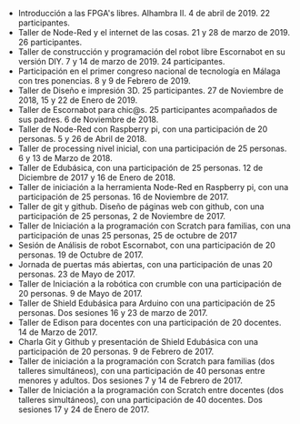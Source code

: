 * Introducción a las FPGA's libres. Alhambra II. 4 de abril de 2019. 22 participantes.
* Taller de Node-Red y el internet de las cosas. 21 y 28 de marzo de 2019. 26 participantes.
* Taller de construcción y programación del robot libre Escornabot en su versión DIY. 7 y 14 de marzo de 2019. 24 participantes.
* Participación en el primer congreso nacional de tecnología en Málaga con tres ponencias. 8 y 9 de Febrero de 2019.
* Taller de Diseño e impresión 3D. 25 participantes. 27 de Noviembre de 2018, 15 y 22 de Enero de 2019.
* Taller de Escornabot para chic@s. 25 participantes acompañados de sus padres. 6 de Noviembre de 2018.
* Taller de Node-Red con Raspberry pi, con una participación de 20 personas. 5 y 26 de Abril de 2018.
* Taller de processing nivel inicial, con una participación de 25 personas. 6 y 13 de Marzo de 2018.
* Taller de Edubásica, con una participación de 25 personas. 12 de Diciembre de 2017 y 16 de Enero de 2018.
* Taller de iniciación a la herramienta Node-Red en Raspberry pi, con una participación de 25 personas. 16 de Noviembre de 2017.
* Taller de git y github. Diseño de páginas web con github, con una participación de 25 personas, 2 de Noviembre de 2017.
* Taller de Iniciación a la programación con Scratch para familias, con una participación de unas 25 personas, 25 de octubre de 2017
* Sesión de Análisis de robot Escornabot, con una participación de 20 personas. 19 de Octubre de 2017.
* Jornada de puertas más abiertas, con una participación de unas 20 personas. 23 de Mayo de 2017.
* Taller de Iniciación a la robótica con crumble con una participación de 20 personas. 9 de Mayo de 2017.
* Taller de Shield Edubásica para Arduino con una participación de 25 personas. Dos sesiones 16 y 23 de marzo de 2017.
* Taller de Edison para docentes con una participación de 20 docentes. 14 de Marzo de 2017.
* Charla Git y Github y presentación de Shield Edubásica con una participación de 20 personas. 9 de Febrero de 2017.
* Taller de iniciación a la programación con Scratch para familias (dos talleres simultáneos), con una participación de 40 personas entre menores y adultos. Dos sesiones 7 y 14 de Febrero de 2017.
* Taller de Iniciación a la programación con Scratch entre docentes (dos talleres simultáneos), con una participación de 40 docentes. Dos sesiones 17 y 24 de Enero de 2017.

